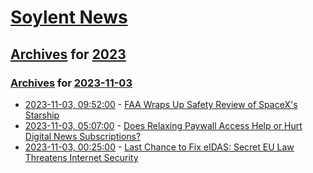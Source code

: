 # [Soylent News](../../../README.md)

## [Archives](../../index.md) for [2023](../index.md)

### [Archives](../../index.md) for [2023-11-03](index.md)

* [2023-11-03, 09:52:00](https://soylentnews.org/article.pl?sid=23/11/02/1041232&from=rss) - [FAA Wraps Up Safety Review of SpaceX's Starship](https://soylentnews.org/article.pl?sid=23/11/02/1041232&from=rss)
* [2023-11-03, 05:07:00](https://soylentnews.org/article.pl?sid=23/11/02/1038231&from=rss) - [Does Relaxing Paywall Access Help or Hurt Digital News Subscriptions?](https://soylentnews.org/article.pl?sid=23/11/02/1038231&from=rss)
* [2023-11-03, 00:25:00](https://soylentnews.org/article.pl?sid=23/11/02/1036249&from=rss) - [Last Chance to Fix eIDAS: Secret EU Law Threatens Internet Security](https://soylentnews.org/article.pl?sid=23/11/02/1036249&from=rss)
